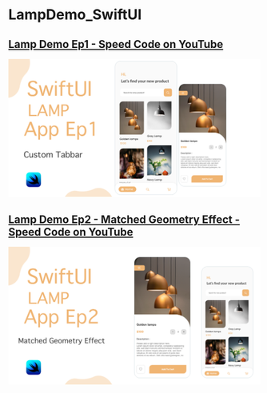 # LampDemo_SwiftUI

## [Lamp Demo Ep1 - Speed Code on YouTube](https://youtu.be/4mA2vkQSOpc)
![](LampDemo_SwiftUI/Resources/banner_Ep1.png)

## [Lamp Demo Ep2 - Matched Geometry Effect - Speed Code on YouTube](https://youtu.be/cBZahlzfc0o)
![](LampDemo_SwiftUI/Resources/banner_EP2.png)
